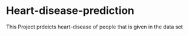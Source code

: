 # Heart-disease-prediction
This Project prdeicts heart-disease of people that is given in the data set 
